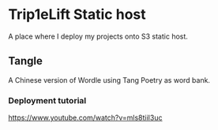 # Trip1eLift Static host
A place where I deploy my projects onto S3 static host.

## Tangle
A Chinese version of Wordle using Tang Poetry as word bank.

### Deployment tutorial
https://www.youtube.com/watch?v=mls8tiiI3uc